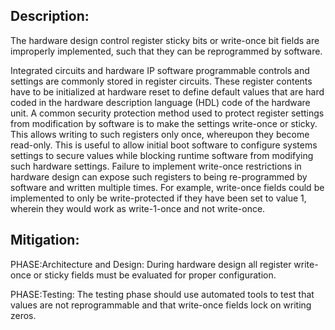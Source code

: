 ## Description:

The hardware design control register sticky bits or write-once bit fields are improperly implemented, such that they can be reprogrammed by software.

Integrated circuits and hardware IP software programmable controls and settings are commonly stored in register circuits. These register contents have to be initialized at hardware reset to define default values that are hard coded in the hardware description language (HDL) code of the hardware unit. A common security protection method used to protect register settings from modification by software is to make the settings write-once or sticky. This allows writing to such registers only once, whereupon they become read-only. This is useful to allow initial boot software to configure systems settings to secure values while blocking runtime software from modifying such hardware settings. Failure to implement write-once restrictions in hardware design can expose such registers to being re-programmed by software and written multiple times. For example, write-once fields could be implemented to only be write-protected if they have been set to value 1, wherein they would work as write-1-once and not write-once.

## Mitigation:


PHASE:Architecture and Design:
During hardware design all register write-once or sticky fields must be evaluated for proper configuration.

PHASE:Testing:
The testing phase should use automated tools to test that values are not reprogrammable and that write-once fields lock on writing zeros.

